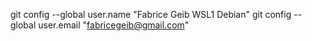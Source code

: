 git config --global user.name "Fabrice Geib WSL1 Debian"
git config --global user.email "fabricegeib@gmail.com"
